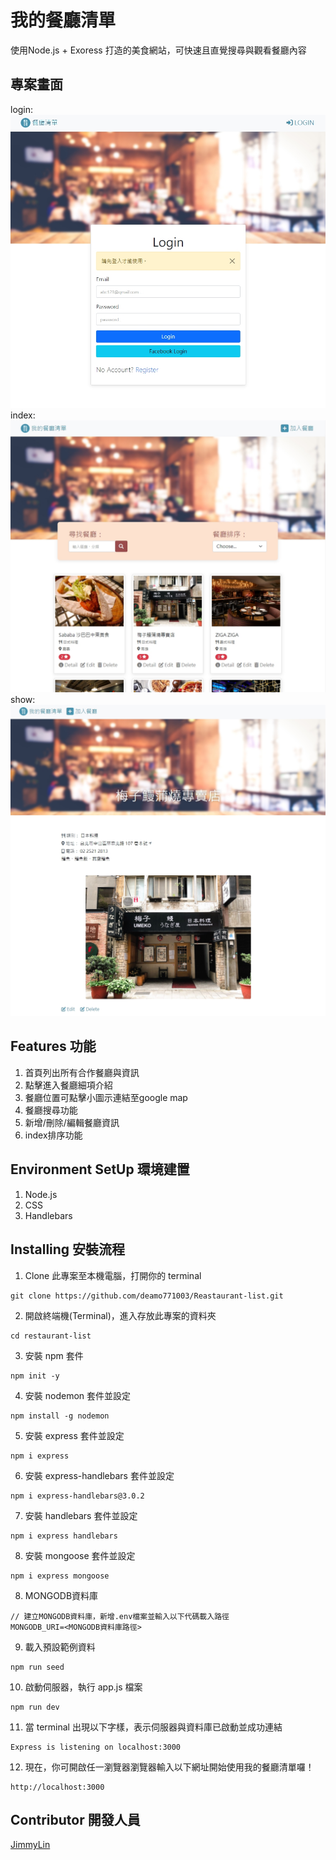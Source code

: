 # 我的餐廳清單
使用Node.js + Exoress 打造的美食網站，可快速且直覺搜尋與觀看餐廳內容

## 專案畫面
login:
![image](https://raw.githubusercontent.com/deamo771003/Reastaurant-list/main/login.jpg)
index:
![image](https://raw.githubusercontent.com/deamo771003/Reastaurant-list/main/index3.jpg)
show:
![image](https://raw.githubusercontent.com/deamo771003/Reastaurant-list/main/show.jpg)

## Features 功能
1. 首頁列出所有合作餐廳與資訊
2. 點擊進入餐廳細項介紹
3. 餐廳位置可點擊小圖示連結至google map
4. 餐廳搜尋功能
5. 新增/刪除/編輯餐廳資訊
6. index排序功能

## Environment SetUp 環境建置
1. Node.js
2. CSS
3. Handlebars

## Installing 安裝流程
1. Clone 此專案至本機電腦，打開你的 terminal  
```
git clone https://github.com/deamo771003/Reastaurant-list.git
```

2. 開啟終端機(Terminal)，進入存放此專案的資料夾  
```
cd restaurant-list
```

3. 安裝 npm 套件
```
npm init -y
```

4. 安裝 nodemon 套件並設定
```
npm install -g nodemon
```

5. 安裝 express 套件並設定
```
npm i express
```

6. 安裝 express-handlebars 套件並設定
```
npm i express-handlebars@3.0.2
```

7. 安裝 handlebars 套件並設定
```
npm i express handlebars
```

8. 安裝 mongoose 套件並設定
```
npm i express mongoose
```

8. MONGODB資料庫
```
// 建立MONGODB資料庫，新增.env檔案並輸入以下代碼載入路徑
MONGODB_URI=<MONGODB資料庫路徑>
```

9. 載入預設範例資料
```
npm run seed
```

10. 啟動伺服器，執行 app.js 檔案  
```
npm run dev
```

11. 當 terminal 出現以下字樣，表示伺服器與資料庫已啟動並成功連結  
```
Express is listening on localhost:3000
```

12. 現在，你可開啟任一瀏覽器瀏覽器輸入以下網址開始使用我的餐廳清單囉！  
```
http://localhost:3000
```

## Contributor 開發人員
[JimmyLin](https://github.com/deamo771003)
